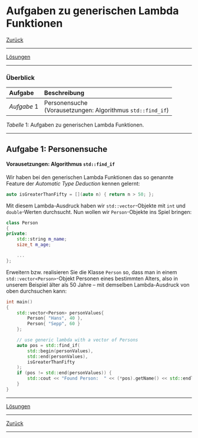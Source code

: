 # Aufgaben zu generischen Lambda Funktionen

[Zurück](/GeneralSnippets/Exercises/Exercises.md)

---

[Lösungen](Exercises_16_Generic_Lambdas.cpp)

---

### Überblick

| Aufgabe | Beschreibung |
| :- | :- |
| *Aufgabe* 1 | Personensuche<br/>(Vorausetzungen: Algorithmus `std::find_if`) |

*Tabelle* 1: Aufgaben zu generischen Lambda Funktionen.

---

## Aufgabe 1: Personensuche

#### Vorausetzungen: Algorithmus `std::find_if`

Wir haben bei den generischen Lambda Funktionen das so genannte Feature
der *Automatic Type Deduction* kennen gelernt:

```cpp
auto isGreaterThanFifty = [](auto n) { return n > 50; };
```

Mit diesem Lambda-Ausdruck haben wir `std::vector`-Objekte mit
`int` und `double`-Werten durchsucht.
Nun wollen wir `Person`-Objekte ins Spiel bringen:

```cpp
class Person
{
private:
    std::string m_name;
    size_t m_age;

    ...
};
```

Erweitern bzw. realisieren Sie die Klasse `Person` so, dass
man in einem `std::vector<Person>`-Objekt Personen eines bestimmten Alters,
also in unserem Beispiel älter als 50 Jahre &ndash; mit demselben Lambda-Ausdruck von oben
durchsuchen kann:

```cpp
int main()
{
    std::vector<Person> personValues{
        Person{ "Hans", 40 },
        Person{ "Sepp", 60 }
    };

    // use generic lambda with a vector of Persons
    auto pos = std::find_if(
        std::begin(personValues),
        std::end(personValues),
        isGreaterThanFifty
    );
    if (pos != std::end(personValues)) {
        std::cout << "Found Person:  " << (*pos).getName() << std::endl;
    }
}
```

---

[Lösungen](Exercises_16_Generic_Lambdas.cpp)

---

[Zurück](/GeneralSnippets/Exercises/Exercises.md)

---
